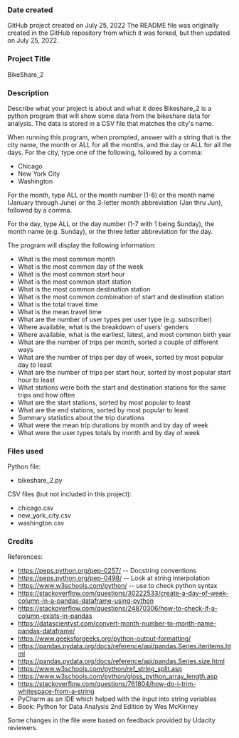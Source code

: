 ### Date created
GitHub project created on July 25, 2022
The README file was originally created in the GitHub repository
from which it was forked, but then updated on July 25, 2022.

### Project Title
BikeShare_2

### Description
Describe what your project is about and what it does
Bikeshare_2 is a python program that will show some data from the bikeshare data for analysis.  The data is stored in a CSV file that matches the city's name.

When running this program, when prompted, answer with a string that is the city name, the month or ALL for all the months, and the day or ALL for all the days.
For the city, type one of the following, followed by a comma:
* Chicago
* New York City
* Washington

For the month, type ALL or the month number (1-6) or the month name (January through June) or the 3-letter month abbreviation (Jan thru Jun), followed by a comma.

For the day, type ALL or the day number (1-7 with 1 being Sunday), the month name (e.g. Sunday), or the three letter abbreviation for the day.

The program will display the following information:
* What is the most common month
* What is the most common day of the week
* What is the most common start hour
* What is the most common start station
* What is the most common destination station
* What is the most common combination of start and destination station
* What is the total travel time
* What is the mean travel time
* What are the number of user types per user type (e.g. subscriber)
* Where available, what is the breakdown of users' genders
* Where available, what is the earliest, latest, and most common birth year
* What are the number of trips per month, sorted a couple of different ways
* What are the number of trips per day of week, sorted by most popular day to least
* What are the number of trips per start hour, sorted by most popular start hour to least
* What stations were both the start and destination stations for the same trips and how often
* What are the start stations, sorted by most popular to least
* What are the end stations, sorted by most popular to least
* Summary statistics about the trip durations
* What were the mean trip durations by month and by day of week
* What were the user types totals by month and by day of week


### Files used
Python file:
* bikeshare_2.py

CSV files (but not included in this project):
* chicago.csv
* new_york_city.csv
* washington.csv


### Credits
References:
* https://peps.python.org/pep-0257/ -- Docstring conventions
* https://peps.python.org/pep-0498/ -- Look at string interpolation
* https://www.w3schools.com/python/ -- use to check python syntax
* https://stackoverflow.com/questions/30222533/create-a-day-of-week-column-in-a-pandas-dataframe-using-python
* https://stackoverflow.com/questions/24870306/how-to-check-if-a-column-exists-in-pandas
* https://datascientyst.com/convert-month-number-to-month-name-pandas-dataframe/
* https://www.geeksforgeeks.org/python-output-formatting/
* https://pandas.pydata.org/docs/reference/api/pandas.Series.iteritems.html
* https://pandas.pydata.org/docs/reference/api/pandas.Series.size.html
* https://www.w3schools.com/python/ref_string_split.asp
* https://www.w3schools.com/python/gloss_python_array_length.asp
* https://stackoverflow.com/questions/761804/how-do-i-trim-whitespace-from-a-string
* PyCharm as an IDE which helped with the input into string variables
* Book: Python for Data Analysis 2nd Edition by Wes McKinney

Some changes in the file were based on feedback provided by Udacity reviewers.
